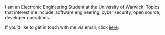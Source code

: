 I am an Electronic Engineering Student at the University of Warwick. Topics that interest me include: software engineering, cyber security, open source, developer operations.

If you’d like to get in touch with me via email, click [here](mailto:dhaval@soneji.xyz).
